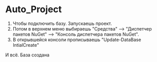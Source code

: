 # Auto_Project

1. Чтобы подключить базу. Запускаешь проект.
2. Потом в верхнем меню выбираешь "Средства" --> "Диспетчер пакетов NuGet" --> "Консоль диспетчера пакетов NuGet".
3. В открывшейся консоли прописываешь "Update-DataBase IntialCreate"

И всё. База создана
